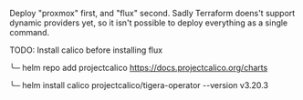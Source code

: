 Deploy "proxmox" first, and "flux" second.
Sadly Terraform doens't support dynamic providers yet, so it isn't possible to deploy everything as a single command.

TODO: Install calico before installing flux

╰─ helm repo add projectcalico https://docs.projectcalico.org/charts

╰─ helm install calico projectcalico/tigera-operator --version v3.20.3
